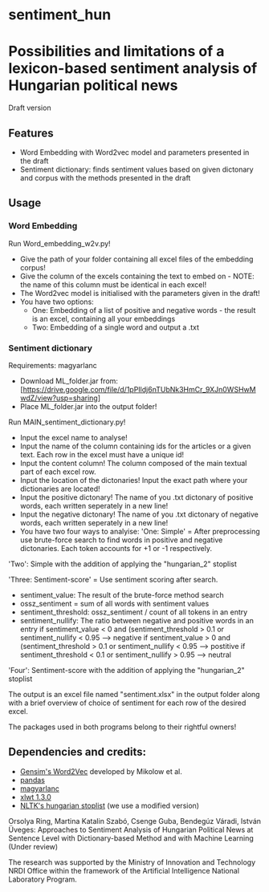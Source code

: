 # sentiment_hun
# Possibilities and limitations of a lexicon-based sentiment analysis of Hungarian political news 

Draft version


## Features

- Word Embedding with Word2vec model and parameters presented in the draft
- Sentiment dictionary: finds sentiment values based on given dictonary and corpus with the methods presented in the draft

## Usage

### Word Embedding

Run Word_embedding_w2v.py!
- Give the path of your folder containing all excel files of the embedding corpus!
- Give the column of the excels containing the text to embed on - NOTE: the name of this column must be identical in each excel!
- The Word2vec model is initialised with the parameters given in the draft!
- You have two options: 
	- One: Embedding of a list of positive and negative words - the result is an excel, containing all your embeddings
	- Two: Embedding of a single word and output a .txt


### Sentiment dictionary

Requirements: magyarlanc
- Download ML_folder.jar from: [https://drive.google.com/file/d/1pPIldj6nTUbNk3HmCr_9XJn0WSHwMwdZ/view?usp=sharing]
- Place ML_folder.jar into the output folder! 

Run MAIN_sentiment_dictionary.py!
- Input the excel name to analyse!
- Input the name of the column containing ids for the articles or a given text. Each row in the excel must have a unique id!
- Input the content column! The column composed of the main textual part of each excel row.
- Input the location of the dictonaries! Input the exact path where your dictionaries are located!
- Input the positive dictonary! The name of you .txt dictonary of positive words, each written seperately in a new line!
- Input the negative dictonary! The name of you .txt dictonary of negative words, each written seperately in a new line!
- You have two four ways to analyise:
	'One: Simple' = After preprocessing use brute-force search to find words in positive and negative dictonaries. Each
			token accounts for +1 or -1 respectively.


'Two': Simple with the addition of applying the "hungarian_2" stoplist 

'Three: Sentiment-score' = Use sentiment scoring after search.
 -  sentiment_value: The result of the brute-force method search
 -  ossz_sentiment = sum of all words with sentiment values
-  sentiment_threshold: ossz_sentiment / count of all tokens in an entry
-  sentiment_nullify: The ratio between negative and positive words in an entry
if sentiment_value < 0 and (sentiment_threshold > 0.1 or sentiment_nullify < 0.95 --> negative
if sentiment_value > 0 and (sentiment_threshold > 0.1 or sentiment_nullify < 0.95 --> postitive
if sentiment_threshold < 0.1 or sentiment_nullify > 0.95 --> neutral

'Four': Sentiment-score with the addition of applying the "hungarian_2" stoplist

The output is an excel file named "sentiment.xlsx" in the output folder along with a brief overview of choice of sentiment for each row of the desired excel.




The packages used in both programs belong to their rightful owners!
## Dependencies and credits:
 * [Gensim's Word2Vec] developed by Mikolow et al.
 * [pandas]
 * [magyarlanc]
 * [xlwt 1.3.0]
 * [NLTK's hungarian stoplist] (we use a modified version)
 




[Gensim's Word2Vec]: <https://radimrehurek.com/gensim/models/word2vec.html>
[pandas]: <https://pandas.pydata.org/>
[magyarlanc]: <https://rgai.inf.u-szeged.hu/magyarlanc>
[xlwt 1.3.0]: <https://pypi.org/project/xlwt/>
[NLTK's hungarian stoplist]: <https://www.nltk.org/>
[https://drive.google.com/file/d/1pPIldj6nTUbNk3HmCr_9XJn0WSHwMwdZ/view?usp=sharing]: <https://drive.google.com/file/d/1pPIldj6nTUbNk3HmCr_9XJn0WSHwMwdZ/view?usp=sharing>

Orsolya Ring, Martina Katalin Szabó, Csenge Guba, Bendegúz Váradi, István Üveges: Approaches to Sentiment Analysis of Hungarian Political News at Sentence Level with Dictionary-based Method and with Machine Learning (Under review)

 The research was supported by the Ministry of Innovation and Technology NRDI Office within the framework of the Artificial Intelligence National Laboratory Program.
